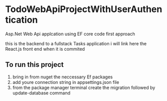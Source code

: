 # TodoWebApiProjectWithUserAuthentication
Asp.Net Web Api applcation using EF core code first approach

this is the backend to a fullstack Tasks application i will link here the React.js front end when it is commited

## To run this project 
1) bring in from nuget the neccessary Ef packages
2) add youre connection string in appsettings.json file
3) from the package manager terminal create the migration followed by update-database command
